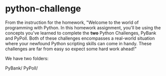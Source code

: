# python-challenge

From the instruction for the homework,
"Welcome to the world of programming with Python. In this homework assignment, you'll be using the concepts you've learned to complete the **two** Python Challenges, PyBank and PyPoll.
Both of these challenges encompasses a real-world situation where your newfound Python scripting skills can come in handy. These challenges are far from easy so expect some hard work ahead!"

We have two folders:

PyBank/
PyPoll/
